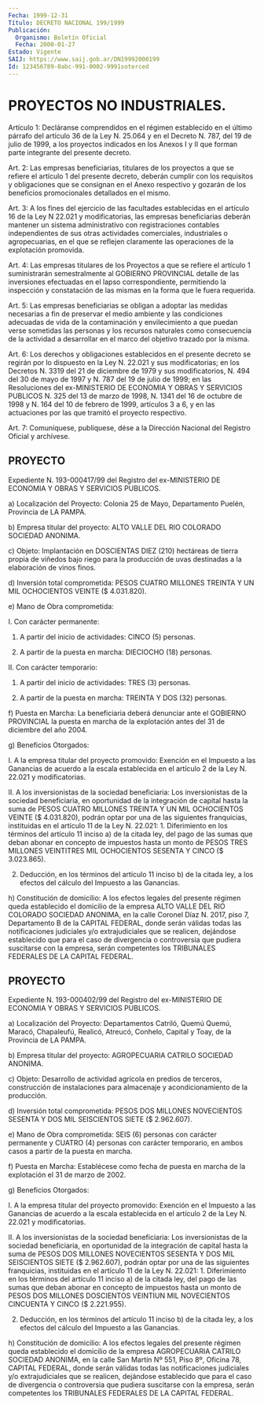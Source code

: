 ```yaml
---
Fecha: 1999-12-31
Título: DECRETO NACIONAL 199/1999
Publicación:
  Organismo: Boletín Oficial
  Fecha: 2000-01-27
Estado: Vigente
SAIJ: https://www.saij.gob.ar/DN19992000199
Id: 123456789-0abc-991-0002-9991soterced
---
```

# PROYECTOS NO INDUSTRIALES.

<a id="1"></a>
Artículo 1: Decláranse comprendidos en el régimen establecido en el último párrafo  del  artículo  36 de la Ley N. 25.064 y en el Decreto N. 787, del 19 de julio de 1999, a los proyectos  indicados en  los  Anexos  I  y  II que forman parte integrante del presente decreto.

<a id="2"></a>
Art. 2: Las empresas beneficiarias,  titulares  de los proyectos a que se refiere el artículo 1 del presente decreto,  deberán cumplir con  los  requisitos y obligaciones que se consignan en  el  Anexo respectivo  y gozarán de los beneficios promocionales detallados en el mismo.

<a id="3"></a>
Art. 3: A los  fines del ejercicio de las facultades establecidas en el artículo 16 de la Ley N 22.021 y modificatorias, las empresas beneficiarias  deberán  mantener  un  sistema  administrativo  con registraciones contables  independientes  de  sus otras actividades comerciales, industriales o agropecuarias, en el  que  se  reflejen claramente    las   operaciones  de  la  explotación  promovida.

<a id="4"></a>
Art.  4: Las empresas titulares de los Proyectos a que se refiere el artículo  1 suministrarán semestralmente al GOBIERNO PROVINCIAL detalle de las inversiones efectuadas en el lapso correspondiente, permitiendo la  inspección y constatación de las mismas en la forma que le fuera requerida.

<a id="5"></a>
Art. 5: Las empresas  beneficiarias  se  obligan  a  adoptar  las medidas  necesarias  a  fin  de  preservar el medio ambiente y las condiciones adecuadas de vida de  la  contaminación y envilecimiento  a  que  puedan  verse  sometidas las personas  y los  recursos naturales como consecuencia  de  la  actividad  a desarrollar en el marco del objetivo trazado por la misma.

<a id="6"></a>
Art. 6: Los derechos y obligaciones establecidos  en  el presente decreto  se  regirán  por  lo  dispuesto en la Ley N. 22.021 y  sus modificatorias; en los Decretos N. 3319 del 21 de diciembre de 1979 y sus modificatorios, N. 494 del 30 de mayo de 1997 y N. 787 del 19 de julio de 1999; en las Resoluciones del ex-MINISTERIO DE ECONOMIA Y OBRAS Y SERVICIOS PUBLICOS N. 325 del 13 de marzo de 1998, N. 1341 del 16 de octubre de 1998 y N. 164 del 10 de febrero de 1999, artículos 3 a 6, y en las actuaciones por las que tramitó el proyecto respectivo.

<a id="7"></a>
Art.  7: Comuníquese,  publíquese, dése a la Dirección Nacional del Registro Oficial y archívese.

## PROYECTO

<a id="1"></a>
Expediente N. 193-000417/99  del  Registro  del  ex-MINISTERIO  DE ECONOMIA Y OBRAS Y SERVICIOS PUBLICOS.

a)  Localización  del  Proyecto:  Colonia  25 de Mayo, Departamento Puelén, Provincia de LA PAMPA.

b)  Empresa  titular  del  proyecto: ALTO VALLE  DEL  RIO  COLORADO SOCIEDAD ANONIMA.

c)  Objeto:  Implantación en DOSCIENTAS  DIEZ  (210)  hectáreas  de tierra propia  de  viñedos  bajo  riego  para la producción de uvas destinadas a la elaboración de vinos finos.

d) Inversión total comprometida: PESOS CUATRO  MILLONES  TREINTA Y UN MIL OCHOCIENTOS VEINTE ($ 4.031.820).

e)  Mano  de  Obra  comprometida:

I. Con carácter permanente:

1.  A partir del inicio de actividades: CINCO (5) personas.

2.  A  partir  de la puesta  en  marcha:  DIECIOCHO  (18)  personas.

II. Con carácter temporario:

1. A partir del inicio de actividades: TRES (3) personas.

2. A partir de la  puesta  en  marcha:  TREINTA Y DOS (32) personas.

f)  Puesta  en  Marcha: La beneficiaria deberá  denunciar  ante  el GOBIERNO PROVINCIAL la puesta en marcha de la explotación antes del 31 de diciembre del año 2004.

g) Beneficios Otorgados:

I.  A  la  empresa  titular  del proyecto promovido: Exención en el Impuesto a las Ganancias de acuerdo a la escala establecida en el artículo 2 de la Ley N. 22.021 y modificatorias.

II.   A  los  inversionistas  de  la  sociedad  beneficiaria:  Los inversionistas  de  la sociedad beneficiaria, en oportunidad de la integración de capital  hasta  la  suma  de  PESOS CUATRO MILLONES TREINTA  Y UN MIL OCHOCIENTOS VEINTE ($ 4.031.820),  podrán  optar por una de  las siguientes franquicias, instituidas en el artículo 11 de la Ley N. 22.021:  1. Diferimiento en los términos del artículo 11 inciso a)  de  la citada  ley,  del pago de las sumas que deban abonar  en  concepto de impuestos hasta  un  monto  de  PESOS  TRES MILLONES VEINTITRES MIL OCHOCIENTOS SESENTA Y CINCO ($ 3.023.865).

2. Deducción, en los términos  del  artículo  11  inciso  b)  de la citada  ley, a los efectos del cálculo del Impuesto a las Ganancias.

h) Constitución  de  domicilio: A los efectos legales del presente régimen queda establecido el domicilio de la empresa ALTO VALLE DEL RIO COLORADO SOCIEDAD  ANONIMA, en  la  calle Coronel Díaz N. 2017, piso 7, Departamento B de la CAPITAL FEDERAL,  donde  serán válidas todas  las  notificaciones judiciales y/o extrajudiciales  que  se realicen, dejándose  establecido  que para el caso de divergencia o controversia  que  pudiera  suscitarse    con   la  empresa,  serán competentes  los  TRIBUNALES  FEDERALES  DE  LA  CAPITAL  FEDERAL.

## PROYECTO

<a id="1"></a>
Expediente N. 193-000402/99  del  Registro del ex-MINISTERIO  DE ECONOMIA Y OBRAS Y SERVICIOS PUBLICOS.

a) Localización del Proyecto: Departamentos Catriló, Quemú Quemú, Maracó, Chapaleufú, Realicó, Atreucó, Conhelo, Capital y Toay, de la Provincia de LA PAMPA.

b)  Empresa  titular  del proyecto: AGROPECUARIA  CATRILO  SOCIEDAD ANONIMA.

c) Objeto: Desarrollo de actividad agrícola en predios de terceros, construcción de instalaciones  para  almacenaje y acondicionamiento de la producción.

d)  Inversión total comprometida: PESOS  DOS  MILLONES  NOVECIENTOS SESENTA Y DOS MIL SEISCIENTOS SIETE ($ 2.962.607).

e) Mano  de  Obra  comprometida:  SEIS  (6)  personas con carácter permanente y CUATRO (4) personas con carácter  temporario, en ambos casos a partir de la puesta en marcha.

f) Puesta en Marcha: Establécese como fecha de puesta en marcha de la explotación el 31 de marzo de 2002.

g) Beneficios Otorgados:

I.  A  la  empresa  titular  del  proyecto promovido: Exención en el Impuesto a las Ganancias de acuerdo a la escala establecida en el artículo 2 de la Ley N. 22.021 y modificatorias.

II.   A  los  inversionistas  de  la  sociedad  beneficiaria:  Los inversionistas  de  la  sociedad beneficiaria, en oportunidad de la integración de capital hasta la suma de PESOS DOS MILLONES NOVECIENTOS SESENTA Y DOS MIL SEISCIENTOS SIETE ($ 2.962.607), podrán optar por una de las siguientes franquicias, instituidas en el artículo 11 de la Ley N. 22.021: 1. Diferimiento en los términos del artículo 11 inciso a) de la citada ley, del pago de las sumas que deban abonar en concepto de impuestos  hasta un monto de PESOS DOS MILLONES DOSCIENTOS VEINTIUN MIL NOVECIENTOS CINCUENTA Y CINCO ($ 2.221.955).

2.  Deducción, en los términos del artículo  11  inciso  b)  de  la citada  ley, a los efectos del cálculo del Impuesto a las Ganancias.

h) Constitución de domicilio: A los efectos legales del presente régimen queda establecido el domicilio de la empresa AGROPECUARIA CATRILO SOCIEDAD ANONIMA, en la calle San Martín Nº 551, Piso 8º, Oficina 78, CAPITAL FEDERAL, donde serán válidas todas las notificaciones judiciales y/o extrajudiciales que se realicen, dejándose establecido que para el caso de divergencia o controversia que pudiera suscitarse con la empresa, serán competentes los TRIBUNALES FEDERALES DE LA CAPITAL FEDERAL.